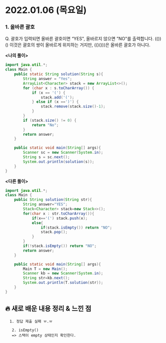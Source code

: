 # 2022.01.06 (목요일)
### **1. 올바른 괄호**

Q. 괄호가 입력되면 올바른 괄호이면 “YES", 올바르지 않으면 ”NO"를 출력합니다.
   (())() 이것은 괄호의 쌍이 올바르게 위치하는 거지만, (()()))은 올바른 괄호가 아니다.


**<나의 풀이>**
```java
import java.util.*;
class Main {
    public static String solution(String s){
        String answer = "Yes";
        ArrayList<Character> stack = new ArrayList<>();
        for (char x : s.toCharArray()) {
            if (x == '(') {
                stack.add('(');
            } else if (x ==')') {
                stack.remove(stack.size()-1);
            }
        }
        if (stack.size() != 0) {
            return "No";
        }
        return answer;
    }

    public static void main(String[] args){
        Scanner sc = new Scanner(System.in);
        String s = sc.next();
        System.out.println(solution(s));
    }
}
```

**<다른 풀이>**
```java
import java.util.*;
class Main {	
	public String solution(String str){
		String answer="YES";
		Stack<Character> stack=new Stack<>();
		for(char x : str.toCharArray()){
			if(x=='(') stack.push(x);
			else{
				if(stack.isEmpty()) return "NO";
				stack.pop();
			}
		}
		if(!stack.isEmpty()) return "NO";
		return answer;
	}

	public static void main(String[] args){
		Main T = new Main();
		Scanner kb = new Scanner(System.in);
		String str=kb.next();
		System.out.println(T.solution(str));
	}
}
```

##  **🔥 새로 배운 내용 정리 & 느낀 점**
   
      1. 정답 제출 실패 ㅠ.ㅠ
      
       2. isEmpty()
       => 스택이 empty 상태인지 확인한다.
